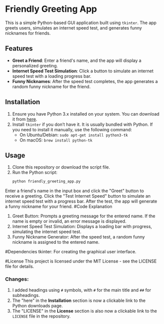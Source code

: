 # Friendly Greeting App

This is a simple Python-based GUI application built using `tkinter`. The app greets users, simulates an internet speed test, and generates funny nicknames for friends.

## Features

- **Greet a Friend**: Enter a friend's name, and the app will display a personalized greeting.
- **Internet Speed Test Simulation**: Click a button to simulate an internet speed test with a loading progress bar.
- **Funny Nicknames**: After the speed test completes, the app generates a random funny nickname for the friend.

## Installation

1. Ensure you have Python 3.x installed on your system. You can download it from [here](https://www.python.org/downloads/).
2. Install `tkinter` if you don’t have it. It is usually bundled with Python. If you need to install it manually, use the following command:
   - On Ubuntu/Debian: `sudo apt-get install python3-tk`
   - On macOS: `brew install python-tk`

## Usage

1. Clone this repository or download the script file.
2. Run the Python script:
   ```bash
   python friendly_greeting_app.py
Enter a friend's name in the input box and click the "Greet" button to receive a greeting.
Click the "Test Internet Speed" button to simulate an internet speed test with a progress bar.
After the test, the app will generate a funny nickname for your friend.
#Code Explanation
1. Greet Button: Prompts a greeting message for the entered name. If the name is empty or invalid, an error message is displayed.
2. Internet Speed Test Simulation: Displays a loading bar with progress, simulating the internet speed test.
3. Funny Nickname Generator: After the speed test, a random funny nickname is assigned to the entered name.

#Dependencies
tkinter: For creating the graphical user interface.

#License
This project is licensed under the MIT License - see the LICENSE file for details.
### Changes:
1. I added headings using `#` symbols, with `#` for the main title and `##` for subheadings.
2. The "here" in the **Installation** section is now a clickable link to the Python downloads page.
3. The "LICENSE" in the **License** section is also now a clickable link to the `LICENSE` file in the repository.


